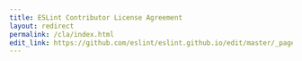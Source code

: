 ```yaml
---
title: ESLint Contributor License Agreement
layout: redirect
permalink: /cla/index.html
edit_link: https://github.com/eslint/eslint.github.io/edit/master/_pages/cla.md
---
```

